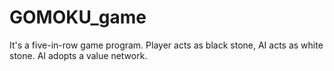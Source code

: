 # GOMOKU_game
It's a five-in-row game program.
Player acts as black stone, AI acts as white stone.
AI adopts a value network.

